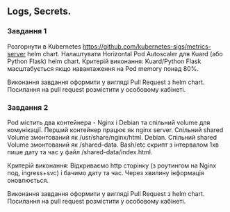 ## Logs, Secrets.

### Завдання 1

Розгорнути в Kubernetes https://github.com/kubernetes-sigs/metrics-server helm chart.
Налаштувати Horizontal Pod Autoscaler для Kuard (або Python Flask) helm chart.
Критерій виконання: Kuard/Python Flask масштабується якщо навантаження на Pod memory понад 80%.

Виконання завдання оформити у вигляді Pull Request з helm chart.
Посилання на pull request розмістити у особовому кабінеті.

### Завдання 2
Pod містить два контейнера - Nginx i Debian та спільний volume для комунікації.
Перший контейнер працює як nginx server. Спільний shared Volume змонтований як /usr/share/nginx/html.
Debian. Спільний shared Volume змонтований як /shared-data. Bash/etc скрипт з інтервалом 1хв пише дату та час у файл /shared-data/index.html.

Критерій виконання: Відкриваємо http сторінку (з роутингом на Nginx под, ingress+svc) і бачимо дату та час. Через хвилину інформація оновлюється.

Виконання завдання оформити у вигляді Pull Request з helm chart.
Посилання на pull request розмістити у особовому кабінеті.